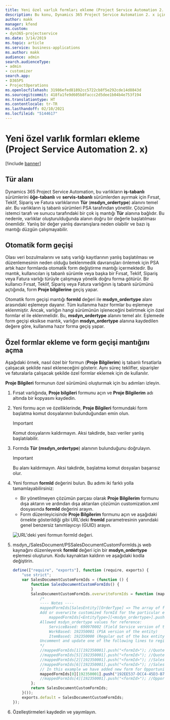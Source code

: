 ```yaml
---
title: Yeni özel varlık formları ekleme (Project Service Automation 2. x)
description: Bu konu, Dynamics 365 Project Service Automation 2. x içindeki fırsatlar, teklifler, siparişler veya faturalar için özel varlık formlarının nasıl ekleneceği hakkında bilgi sağlar.
author: makk
manager: kfend
ms.custom:
- dyn365-projectservice
ms.date: 3/14/2019
ms.topic: article
ms.service: business-applications
ms.author: makk
audience: admin
search.audienceType:
- admin
- customizer
search.app:
- D365PS
- ProjectOperations
ms.openlocfilehash: 31986efed81892cc5722cb8f5e292cde14d8843d
ms.sourcegitcommit: 418fa1fe9d605b8faccc2d5dee1b04b4e753f194
ms.translationtype: HT
ms.contentlocale: tr-TR
ms.lasthandoff: 02/10/2021
ms.locfileid: "5144617"
---
```

# <a name="add-new-custom-entity-forms-project-service-automation-2x"></a>Yeni özel varlık formları ekleme (Project Service Automation 2. x)

[!include [banner](../../includes/psa-now-project-operations.md)]

## <a name="type-field"></a>Tür alanı 

Dynamics 365 Project Service Automation, bu varlıkların **iş-tabanlı** sürümlerini **öğe-tabanlı** ve **servis-tabanlı** sürümlerden ayırmak için Fırsat, Teklif, Sipariş ve Fatura varlıklarının **Tür** (**msdyn\_ordertype**) alanını temel alır. Bu varlıkların iş tabanlı sürümleri PSA tarafından yönetilir. Çözümün istemci tarafı ve sunucu tarafındaki bir çok iş mantığı **Tür** alanına bağlıdır. Bu nedenle, varlıklar oluşturulduğunda alanın doğru bir değerle başlatılması önemlidir. Yanlış bir değer yanlış davranışlara neden olabilir ve bazı iş mantığı düzgün çalışmayabilir.

## <a name="automatic-form-switching"></a>Otomatik form geçişi

Olası veri bozulmalarını ve satış varlığı kayıtlarının yanlış başlatılması ve düzenlemesinin neden olduğu beklenmedik davranışları önlemek için PSA artık hazır formlarda otomatik form değiştirme mantığı içermektedir. Bu mantık, kullanıcıları iş tabanlı sürümle veya başka bir Fırsat, Teklif, Sipariş veya Fatura varlığı türüyle çalışmaya yönelik doğru forma götürür. Bir kullanıcı Fırsat, Teklif, Sipariş veya Fatura varlığının iş tabanlı sürümünü açtığında, form **Proje bilgilerine** geçiş yapar.

Otomatik form geçişi mantığı **formId** değeri ile **msdyn\_ordertype** alanı arasındaki eşlemeye dayanır. Tüm kullanıma hazır formlar bu eşlemeye eklenmiştir. Ancak, varlığın hangi sürümünün işleneceğini belirtmek için özel formlar el ile eklenmelidir. Bu, **msdyn\_ordertype** alanını temel alır. Eşlemede form geçişi eksikse mantık, varlığın **msdyn\_ordertype** alanına kaydedilen değere göre, kullanıma hazır forma geçiş yapar.

## <a name="add-custom-forms-and-turn-on-the-form-switching-logic"></a>Özel formlar ekleme ve form geçişi mantığını açma

Aşağıdaki örnek, nasıl özel bir formun (**Proje Bilgilerim**) iş tabanlı fırsatlarla çalışacak şekilde nasıl ekleneceğini gösterir. Aynı süreç teklifler, siparişler ve faturalarla çalışacak şekilde özel formlar eklemek için de kullanılır.

**Proje Bilgileri** formunun özel sürümünü oluşturmak için bu adımları izleyin.

1. Fırsat varlığında, **Proje bilgileri** formunu açın ve **Proje Bilgilerim** adı altında bir kopyasını kaydedin.
2. Yeni formu açın ve özelliklerinde, **Proje Bilgileri** formundaki form başlatma komut dosyalarının bulunduğundan emin olun. 

    > [!IMPORTANT]
    > Komut dosyalarını kaldırmayın. Aksi takdirde, bazı veriler yanlış başlatılabilir.

3. Formda **Tür** **(msdyn\_ordertype**) alanının bulunduğunu doğrulayın. 

    > [!IMPORTANT]
    > Bu alanı kaldırmayın. Aksi takdirde, başlatma komut dosyaları başarısız olur.

4. Yeni formun **formId** değerini bulun. Bu adımı iki farklı yolla tamamlayabilirsiniz:

    - Bir yönetilmeyen çözümün parçası olarak **Proje Bilgilerim** formunu dışa aktarın ve ardından dışa aktarılan çözümün customization.xml dosyasında **formId** değerini arayın.
    - Form düzenleyicisinde **Proje Bilgilerim** formunu açın ve aşağıdaki örnekte gösterildiği gibi URL'deki **fromId** parametresinin yanındaki genel benzersiz tanımlayıcıyı (GUID) arayın.

    ![URL'deki yeni formun formId değeri.](media/how-to-add-custom-forms-in-v2.0.png)

5. msdyn\_/SalesDocument/PSSalesDocumentCustomFormIds.js web kaynağını düzenleyerek **formId** değeri için bir **msdyn\_ordertype** eşlemesi oluşturun. Kodu kaynaktan kaldırın ve aşağıdaki kodla değiştirin.

    ```javascript
    define(["require", "exports"], function (require, exports) {
        "use strict";
        var SalesDocumentCustomFormIds = (function () {
            function SalesDocumentCustomFormIds() {
            }
            SalesDocumentCustomFormIds.overwriteFormIds = function (mappedFormIds) {
                /*
                ---- Notes ----
                mappedFormIds[SalesEntity][OrderType] => The array of forms IDs that support particular entity and order type
                Add or overwrite customized formId for the particular entity and order type by calling:
                    mappedFormIds[<EntityType>][<msdyn_ordertype>].push("<formId>");
                Allowed msdyn_ordertype values for reference:
                    ServiceBased: 690970002 (Field Service version of the entity)
                    WorkBased: 192350001 (PSA version of the entity)
                    ItemBased: 192350000 (Regular out of the box entity)
                Uncomment and update one of the following lines to register custom PSA form for required entity:
                */      
                //mappedFormIds[1][192350001].push("<formId>"); //Quote
                //mappedFormIds[5][192350001].push("<formId>"); //Quote Line
                //mappedFormIds[2][192350001].push("<formId>"); //Sales Order
                //mappedFormIds[6][192350001].push("<formId>"); //Sales Order Line
                // In this example we have added new form for Opportunity
                mappedFormIds[0][192350001].push("192EE537-DCC4-45D3-B7AF-EA694B9113D2"); //Opportunity
                //mappedFormIds[4][192350001].push("<formId>"); //Opportunity Line
            };
            return SalesDocumentCustomFormIds;
        }());
        exports.default = SalesDocumentCustomFormIds;
    });
    ```

6. Özelleştirmeleri kaydedin ve yayımlayın.
